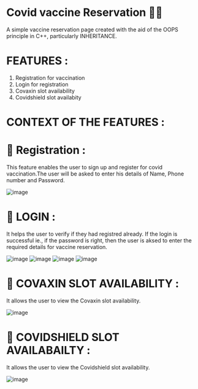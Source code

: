 # Covid vaccine Reservation 💉😷

 A simple vaccine reservation page created with the aid of the OOPS principle in C++, particularly INHERITANCE.

# FEATURES :

  1. Registration for vaccination
  2. Login for registration
  3. Covaxin slot availability
  4. Covidshield slot availabity

# CONTEXT OF THE FEATURES :
  
 # 📍 Registration :
    
   This feature enables the user to sign up and register for covid vaccination.The user will be asked to enter his details of Name, Phone number and Password.
    
   ![image](https://user-images.githubusercontent.com/86182258/191796450-442d2910-0295-4fd2-971c-2344f8b6edb1.png)
  
 # 📍 LOGIN :
    
   It helps the user to verify if they had registred already. If the login is successful ie., if the password is right, then the user is aksed to enter the required details for vaccine reservation.
   
   ![image](https://user-images.githubusercontent.com/86182258/191802788-a83773f4-0039-4181-ab2a-c8f23e670b89.png)
   ![image](https://user-images.githubusercontent.com/86182258/191804691-e4ac1f2b-7b30-4a09-992c-6b84b90c8425.png)
   ![image](https://user-images.githubusercontent.com/86182258/191804839-2c1bf99f-5ba3-4a26-8ae9-c8d22d8fa57f.png)
   ![image](https://user-images.githubusercontent.com/86182258/191805043-f2b35df8-50ae-4645-8d33-febe59037656.png)
    
 # 📍 COVAXIN SLOT AVAILABILITY :
    
   It allows the user to view the Covaxin slot availability.
    
   ![image](https://user-images.githubusercontent.com/86182258/191805115-e19450df-97d9-4387-896e-1ac365f2a64c.png)
    
 # 📍 COVIDSHIELD SLOT AVAILABAILTY :
    
   It allows the user to view the Covidshield slot availability.
    
   ![image](https://user-images.githubusercontent.com/86182258/191805226-6d845e82-84c2-49e9-81e5-acfaa45ea9df.png)
